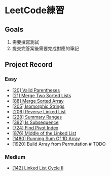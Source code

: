 # LeetCode練習
## Goals
1. 需要撰寫測試
2. 提交完答案後需要完成對應的筆記

## Project Record
### Easy
- [[20] Valid Parentheses](./src/main/java/easy/ValidParentheses.java)
- [[21] Merge Two Sorted Lists](./src/main/java/easy/MergeTwoSortedLists.java)
- [[88] Merge Sorted Array](./src/main/java/easy/MergeSortedArray.java)
- [[205] Isomorphic Strings](./src/main/java/easy/IsomorphicStrings.java)
- [[206] Reverse Linked List](./src/main/java/easy/ReverseLinkedList.java)
- [[228] Summary Ranges](./src/main/java/easy/SummaryRanges.java)
- [[392] Is Subsequence](./src/main/java/easy/IsSubsequence.java)
- [[724] Find Pivot Index](./src/main/java/easy/PivotIndex.java)
- [[876] Middle of the Linked List](./src/main/java/easy/MiddleOfTheLinkedList.java)
- [[1480] Running Sum Of 1D Array](./src/main/java/easy/RunningSumOfArray.java)
- [1920] Build Array from Permutation  # TODO

### Medium
- [[142] Linked List Cycle II](./src/main/java/medium/LinkedListCycleII.java)
